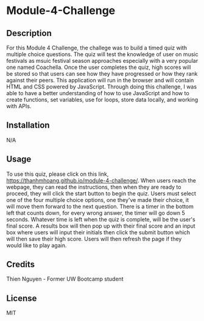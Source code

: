 # Module-4-Challenge

## Description

For this Module 4 Challenge, the challege was to build a timed quiz with multiple choice questions. The quiz will test the knowledge of user on music festivals as msuic festival season approaches especially with a very popular one named Coachella. Once the user completes the quiz, high scores will be stored so that users can see how they have progressed or how they rank against their peers. This application will run in the browser and will contain HTML and CSS powered by JavaScript. Through doing this challenge, I was able to have a better understanding of how to use JavaScript and how to create functions, set variables, use for loops, store data locally, and working with APIs. 
## Installation

N/A

## Usage

To use this quiz, please click on this link, https://thanhmhoang.github.io/module-4-challenge/. When users reach the webpage, they can read the instructions, then when they are ready to proceed, they will click the start button to begin the quiz. Users must select one of the four multiple choice options, one they've made their choice, it will move them forward to the next question. There is a timer in the bottom left that counts down, for every wrong answer, the timer will go down 5 seconds. Whatever time is left when the quiz is complete, will be the user's final score. A results box will then pop up with their final score and an input box where users will input their initials then click the submit button which will then save their high score. Users will then refresh the page if they would like to play again.


## Credits

Thien Nguyen - Former UW Bootcamp student

## License

MIT 
